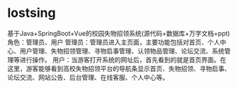 # lostsing
基于Java+SpringBoot+Vue的校园失物招领系统(源代码+数据库+万字文档+ppt)角色：管理员、用户  管理员：管理员进入主页面，主要功能包括对首页、个人中心、用户管理、失物招领管理、寻物启事管理、认领物品管理、论坛交流、系统管理等进行操作。  用户：当游客打开系统的网址后，首先看到的就是首页界面。在这里，游客能够看到高校失物招领平台的导航条显示首页、失物招领、寻物启事、论坛交流、网站公告、后台管理、在线客服、个人中心等。
